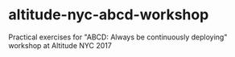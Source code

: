 # altitude-nyc-abcd-workshop
Practical exercises for "ABCD: Always be continuously deploying" workshop at Altitude NYC 2017
